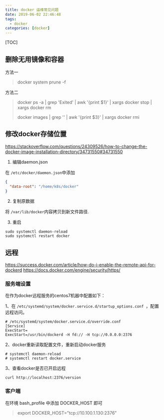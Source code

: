 ```yaml
---
title: docker 运维常见问题
date: 2019-06-02 22:46:48
tags: 
  - docker
categories: [docker]
---
```


[TOC]

## 删除无用镜像和容器

方法一

> docker system prune -f

方法二

>docker ps -a | grep 'Exited' | awk '{print $1}' | xargs docker stop | xargs docker rm
>
>docker images | grep '<none>' | awk '{print $3}' | xargs docker rmi

## 修改docker存储位置

https://stackoverflow.com/questions/24309526/how-to-change-the-docker-image-installation-directory/34731550#34731550

1. 编辑daemon.json

在 `/etc/docker/daemon.json`中添加

```json
{
  "data-root": "/home/k8s/docker"
}
```

2. 复制原数据

将 `/var/lib/docker`内容拷贝到新文件路径.

3. 重启

```
sudo systemctl daemon-reload
sudo systemctl restart docker
```

## 远程

https://success.docker.com/article/how-do-i-enable-the-remote-api-for-dockerd
https://docs.docker.com/engine/security/https/

### 服务端设置

在作为docker远程服务的centos7机器中配置如下：

1、在 `/etc/systemd/system/docker.service.d/startup_options.conf `，配置远程访问。

```
# /etc/systemd/system/docker.service.d/override.conf
[Service]
ExecStart=
ExecStart=/usr/bin/dockerd -H fd:// -H tcp://0.0.0.0:2376

```

2、docker重新读取配置文件，重新启动docker服务

```
# systemctl daemon-reload
# systemctl restart docker.service
```

3、查看docker是否已开启远程

```
curl http://localhost:2376/version
```

### 客户端

在环境 bash_profile 中添加 DOCKER_HOST 即可

> export DOCKER_HOST="tcp://10.100.1.130:2376"

